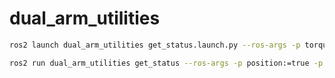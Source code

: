 # dual_arm_utilities
```bash
ros2 launch dual_arm_utilities get_status.launch.py --ros-args -p torque:=true
```
```bash
ros2 run dual_arm_utilities get_status --ros-args -p position:=true -p velocity:=false -p torque:=false -p ft:=false
```
